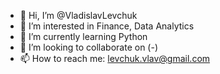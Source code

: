 - 👋 Hi, I’m @VladislavLevchuk
- 👀 I’m interested in Finance, Data Analytics
- 🌱 I’m currently learning Python
- 💞️ I’m looking to collaborate on (-)
- 📫 How to reach me: levchuk.vlav@gmail.com

<!---
VladislavLevchuk/VladislavLevchuk is a ✨ special ✨ repository because its `README.md` (this file) appears on your GitHub profile.
You can click the Preview link to take a look at your changes.
--->
